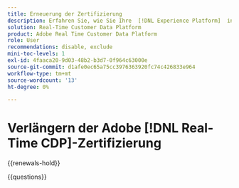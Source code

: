 ```yaml
---
title: Erneuerung der Zertifizierung
description: Erfahren Sie, wie Sie Ihre  [!DNL Experience Platform]  in  [!DNL Real-Time Customer Data Platform].
solution: Real-Time Customer Data Platform
product: Adobe Real Time Customer Data Platform
role: User
recommendations: disable, exclude
mini-toc-levels: 1
exl-id: 4faaca20-9d03-48b2-b3d7-0f964c63000e
source-git-commit: d1afe0ec65a75cc3976363920fc74c426833e964
workflow-type: tm+mt
source-wordcount: '13'
ht-degree: 0%

---
```


# Verlängern der Adobe [!DNL Real-Time CDP]-Zertifizierung

{{renewals-hold}}

<!--

Your Adobe certification is valid for two years. If you are nearing this two-year mark, it's time to renew your certification to keep it active. 

First, select the appropriate level on the tab below (Professional, Expert, or Master). Then carefully review what you'll need to do to renew your certification. 
 
Be sure that you provide ample time to complete all the requirements before your certification expires. 
 
It's important to note that if your certification expires, you'll have to retake the certification exam, which is NOT free of charge. 

>[!IMPORTANT]
>
>**Log in first:** The following links will function **only** after a **successful login** to the [Adobe Credential Management System](https://www.certmetrics.com/adobe){target="_blank"}.
>
><br>
>
>**To share a link:** If you would like to share the link to a renewal exam or assessment with a colleague, please link to the overall exam renewal page,  not the URL of the exam itself, to avoid login issues.

>[!BEGINTABS]

>[!TAB Professional]

+++Adobe [!DNL Real-Time CDP] Business Practitioner Professional

## You should have the following **active** certification:

* Adobe [!DNL Real-Time CDP] Business Practitioner Professional

## Instructions for renewing your certification:

* **Step 1**: Successfully log in to [Adobe Credential Management System](https://www.certmetrics.com/adobe){target="_blank"}, then return to this page
* **Step 2**: Review the exam objectives and resources
* **Step 3**: Take and pass the exam

## Get ready

**Exam details:**

* Level: Professional (0-12 months' experience)
* Passing Score: 29/38
* Time: 76 minutes
* Delivery: On-demand / non-proctored
* Available languages: English
* Cost: FREE
* Exam ID: AD5-E845 Adobe [!DNL Real-Time CDP] Business Practitioner Professional

**Scope and objectives:**

Section 1: Segments and Activation 11%

* Create segment and activate to destination
* Configure new destinations
* Apply concepts required to target identities in destinations
* Identify attribute mappings and scheduling of segments to destination

Section 2: Privacy and Data Governance 8%

* Demonstrate an understanding of DULE policies and their impacts on data availability at destinations
* Ensure privacy and data compliance measures are followed

Section 3: Business Analysis 12%

* Identify use cases which tie back to business KPIs
* Perform data analysis on customer segments in platform
* Demonstrate an understanding of data flow concepts

Section 4: Schemas and Profiles 7%

* Demonstrate an understanding of Adobe Experience Platform concepts
* Use profile features

## Get prepped

You are not required to complete training before taking the exam, and training alone will not provide you with the knowledge and skills required to pass the exam. A combination of training and successful, on-the-job experience are critical to providing you with the repository needed to pass the exam.

Here are some suggested resources to help you prepare:

**Section 1**

* [Segment Builder UI guide](https://experienceleague.adobe.com/docs/experience-platform/segmentation/ui/segment-builder.html?lang=de){target="_blank"}
* [Activate audiences to streaming destinations](https://experienceleague.adobe.com/docs/experience-platform/destinations/ui/activate/activate-segment-streaming-destinations.html?lang=de){target="_blank"}
* [Destination types and categories](https://experienceleague.adobe.com/docs/experience-platform/destinations/destination-types.html?lang=de){target="_blank"}
* [Streaming segmentation](https://experienceleague.adobe.com/docs/experience-platform/segmentation/ui/streaming-segmentation.html?lang=de){target="_blank"}
* [Guardrails for activation data](https://experienceleague.adobe.com/docs/experience-platform/destinations/guardrails.html?lang=de){target="_blank"}
* [Activate audiences to batch profile export destinations](https://experienceleague.adobe.com/docs/experience-platform/destinations/ui/activate/activate-batch-profile-destinations.html?lang=de){target="_blank"}
* [Destinations overview](https://experienceleague.adobe.com/docs/experience-platform/destinations/home.html?lang=de){target="_blank"}
* [Identity handling in the destinations activation workflow](https://experienceleague.adobe.com/docs/experience-platform/destinations/how-destinations-work/identity-handling.html?lang=de){target="_blank"}
* [Supported identities](https://experienceleague.adobe.com/docs/experience-platform/destinations/catalog/social/facebook.html?lang=de#supported-identities){target="_blank"}
* [Activate audiences to batch profile export destinations](https://experienceleague.adobe.com/docs/experience-platform/destinations/ui/activate/activate-batch-profile-destinations.html?lang=de){target="_blank"}
  
**Section 2**

* [Data Governance overview](https://experienceleague.adobe.com/docs/experience-platform/data-governance/home.html?lang=de){target="_blank"}
* [Data Governance in Real-Time CDP](https://experienceleague.adobe.com/docs/experience-platform/rtcdp/privacy/data-governance-overview.html?lang=de){target="_blank"}
* [Data usage policies overview](https://experienceleague.adobe.com/docs/experience-platform/data-governance/policies/overview.html?lang=de){target="_blank"}
* [Manage data usage labels in the UI](https://experienceleague.adobe.com/docs/experience-platform/data-governance/labels/user-guide.html?lang=de){target="_blank"}
* [Automatic policy enforcement](https://experienceleague.adobe.com/docs/experience-platform/data-governance/enforcement/auto-enforcement.html?lang=de){target="_blank"}
* [Use the Request Builder](https://experienceleague.adobe.com/docs/experience-platform/privacy/ui/user-guide.html?lang=de#request-builder){target="_blank"}
 
**Section 3**

* [Segmentation Service overview](https://experienceleague.adobe.com/docs/experience-platform/segmentation/home.html?lang=de){target="_blank"}
* [Intelligently re-engage your customers to return](https://experienceleague.adobe.com/docs/experience-platform/rtcdp/use-cases/personalization-insights-engagement/intelligent-re-engagement.html?lang=de){target="_blank"}
* [Customer AI overview](https://experienceleague.adobe.com/docs/experience-platform/intelligent-services/customer-ai/overview.html?lang=de){target="_blank"}
* [Create sequential audiences](https://experienceleague.adobe.com/docs/platform-learn/tutorials/audiences/create-sequential-audiences.html?lang=de){target="_blank"}
* [Build a multi-entity segment](https://experienceleague.adobe.com/docs/platform-learn/getting-started-for-data-architects-and-data-engineers/build-segments.html?lang=de#build-a-multi-entity-segment){target="_blank"}
* [Streaming segmentation](https://experienceleague.adobe.com/docs/experience-platform/segmentation/ui/streaming-segmentation.html?lang=de){target="_blank"}
* [Create audiences](https://experienceleague.adobe.com/docs/platform-learn/tutorials/audiences/create-audiences.html?lang=de){target="_blank"}
* [Monitor dataflows for identities in the UI](https://experienceleague.adobe.com/docs/experience-platform/dataflows/ui/monitor-identities.html?lang=de){target="_blank"}
* [Activate audiences to batch profile export destinations](https://experienceleague.adobe.com/docs/experience-platform/destinations/ui/activate/activate-batch-profile-destinations.html?lang=de){target="_blank"}
* [Partial batch ingestion](https://experienceleague.adobe.com/docs/experience-platform/ingestion/batch/partial.html?lang=de){target="_blank"}
 
**Section 4**
 
* [Export datasets to cloud storage destinations](https://experienceleague.adobe.com/docs/experience-platform/destinations/ui/activate/export-datasets.html?lang=de){target="_blank"}
* [Event forwarding overview](https://experienceleague.adobe.com/docs/experience-platform/tags/event-forwarding/overview.html?lang=de){target="_blank"}
* [Identity Service overview](https://experienceleague.adobe.com/docs/experience-platform/identity/home.html?lang=de){target="_blank"}
* [Merge policies overview](https://experienceleague.adobe.com/docs/experience-platform/profile/merge-policies/overview.html?lang=de){target="_blank"}
* [Real-Time Customer Profile UI guide](https://experienceleague.adobe.com/docs/experience-platform/profile/ui/user-guide.html?lang=de){target="_blank"}
* [Profiles dashboard](https://experienceleague.adobe.com/docs/experience-platform/dashboards/guides/profiles.html?lang=de){target="_blank"}
* [Browse profiles in Real-Time Customer Data Platform](https://experienceleague.adobe.com/docs/experience-platform/rtcdp/profile/profile-browse.html?lang=de){target="_blank"}

## Renew your certification

Ensure that you have followed step 1 above, and successfully logged in to [Adobe Credential Management System](https://www.certmetrics.com/adobe){target="_blank"} first. Then, to renew your certification, click on the button below.

[!BADGE Take the Adobe [!DNL Real-Time CDP] Business Practitioner Professional Renewal Exam AD5-E845]{type=Informative url="https://www.certmetrics.com/adobe/candidate/caveon_sso_adobe.aspx?ssoLogin=true&eid=AD5-E845 newtab=true"} 

>[!NOTE]
>
>This exam is free, open book, and un-proctored. You may take the exam up to three times. If you are unsuccessful after the third attempt, you must wait **30 days** to try again. Failure to comply might result in your certification being revoked.

+++

>[!ENDTABS]

## Questions

View the certification [FAQ](https://experienceleague.adobe.com/docs/certification/certification/faq.html?lang=de){target="_blank"}.

Additional questions? [Contact us](mailto:certif@adobe.com).

-->

{{questions}}
